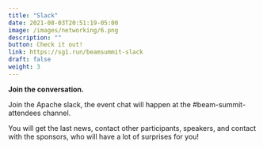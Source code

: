 ```yaml
---
title: "Slack"
date: 2021-08-03T20:51:19-05:00
image: /images/networking/6.png
description: ""
button: Check it out! 
link: https://sg1.run/beamsummit-slack
draft: false
weight: 3
---
```


**Join the conversation.**

Join the Apache slack, the event chat will happen at the #beam-summit-attendees channel. 

You will get the last news, contact other participants, speakers, and contact with the sponsors, who will have a lot of surprises for you!


